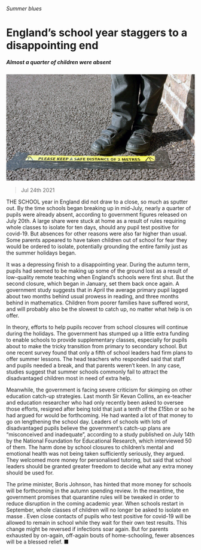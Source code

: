 ###### Summer blues

# England’s school year staggers to a disappointing end 

##### Almost a quarter of children were absent 

![image](images/20210724_BRP502.jpg) 

> Jul 24th 2021 

THE SCHOOL year in England did not draw to a close, so much as sputter out. By the time schools began breaking up in mid-July, nearly a quarter of pupils were already absent, according to government figures released on July 20th. A large share were stuck at home as a result of rules requiring whole classes to isolate for ten days, should any pupil test positive for covid-19. But absences for other reasons were also far higher than usual. Some parents appeared to have taken children out of school for fear they would be ordered to isolate, potentially grounding the entire family just as the summer holidays began.

It was a depressing finish to a disappointing year. During the autumn term, pupils had seemed to be making up some of the ground lost as a result of low-quality remote teaching when England’s schools were first shut. But the second closure, which began in January, set them back once again. A government study suggests that in April the average primary pupil lagged about two months behind usual prowess in reading, and three months behind in mathematics. Children from poorer families have suffered worst, and will probably also be the slowest to catch up, no matter what help is on offer.


In theory, efforts to help pupils recover from school closures will continue during the holidays. The government has stumped up a little extra funding to enable schools to provide supplementary classes, especially for pupils about to make the tricky transition from primary to secondary school. But one recent survey found that only a fifth of school leaders had firm plans to offer summer lessons. The head teachers who responded said that staff and pupils needed a break, and that parents weren’t keen. In any case, studies suggest that summer schools commonly fail to attract the disadvantaged children most in need of extra help.

Meanwhile, the government is facing severe criticism for skimping on other education catch-up strategies. Last month Sir Kevan Collins, an ex-teacher and education researcher who had only recently been asked to oversee those efforts, resigned after being told that just a tenth of the £15bn or so he had argued for would be forthcoming. He had wanted a lot of that money to go on lengthening the school day. Leaders of schools with lots of disadvantaged pupils believe the government’s catch-up plans are “misconceived and inadequate”, according to a study published on July 14th by the National Foundation for Educational Research, which interviewed 50 of them. The harm done by school closures to children’s mental and emotional health was not being taken sufficiently seriously, they argued. They welcomed more money for personalised tutoring, but said that school leaders should be granted greater freedom to decide what any extra money should be used for.

The prime minister, Boris Johnson, has hinted that more money for schools will be forthcoming in the autumn spending review. In the meantime, the government promises that quarantine rules will be tweaked in order to reduce disruption in the coming academic year. When schools restart in September, whole classes of children will no longer be asked to isolate en masse . Even close contacts of pupils who test positive for covid-19 will be allowed to remain in school while they wait for their own test results. This change might be reversed if infections soar again. But for parents exhausted by on-again, off-again bouts of home-schooling, fewer absences will be a blessed relief. ■

